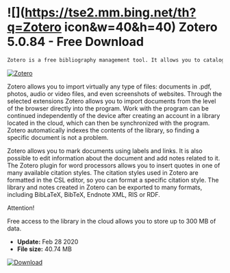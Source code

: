 # ![](https://tse2.mm.bing.net/th?q=Zotero icon&w=40&h=40) Zotero 5.0.84 - Free Download

```sh
Zotero is a free bibliography management tool. It allows you to catalog materials and organize them into libraries, as well as to quote selected documents in a text editor. Zotero is an excellent solution for researchers who are looking for friendly software that helps in the preparation and writing of a scientific text.
```
[![Zotero](https://gallery.dpcdn.pl/imgc/Tools/78566/g_-_420x350_1.5_-_xd09308ff-028b-4136-b16b-f631d41a1031.png)](https://softexe.net/win/hobbies-lifestyle/other/zotero:hece.html)

Zotero allows you to import virtually any type of files: documents in .pdf, photos, audio or video files, and even screenshots of websites. Through the selected extensions Zotero allows you to import documents from the level of the browser directly into the program. Work with the program can be continued independently of the device after creating an account in a library located in the cloud, which can then be synchronized with the program. Zotero automatically indexes the contents of the library, so finding a specific document is not a problem.
 
 Zotero allows you to mark documents using labels and links. It is also possible to edit information about the document and add notes related to it. The Zotero plugin for word processors allows you to insert quotes in one of many available citation styles. The citation styles used in Zotero are formatted in the CSL editor, so you can format a specific citation style. The library and notes created in Zotero can be exported to many formats, including BibLaTeX, BibTeX, Endnote XML, RIS or RDF.
 
 Attention!
 
 Free access to the library in the cloud allows you to store up to 300 MB of data.


- **Update:** Feb 28 2020
- **File size:** 40.74 MB

[![Download](https://cdn.softexe.net/static/img/download.png)](https://softexe.net/win/hobbies-lifestyle/other/zotero:hece.html)

